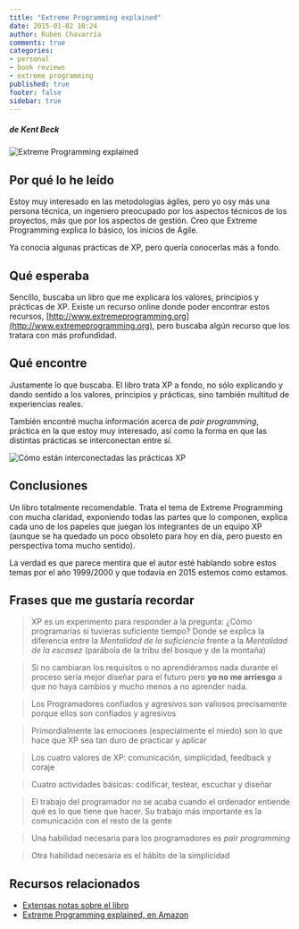 ```yaml
---
title: "Extreme Programming explained"
date: 2015-01-02 10:24
author: Rubén Chavarría
comments: true
categories: 
- personal
- book reviews
- extreme programming
published: true
footer: false
sidebar: true
---
```


##### de Kent Beck

![Extreme Programming explained](http://ecx.images-amazon.com/images/I/71kDsLjbnsL.jpg)

## Por qué lo he leído

Estoy muy interesado en las metodologías ágiles, pero yo osy más una persona
técnica, un ingeniero preocupado por los aspectos técnicos de los proyectos,
más que por los aspectos de gestión. Creo que Extreme Programming explica lo
básico, los inicios de Agile.

Ya conocía algunas prácticas de XP, pero quería conocerlas más a fondo.

<!-- more -->

## Qué esperaba

Sencillo, buscaba un libro que me explicara los valores, principios y prácticas
de XP. Existe un recurso online donde poder encontrar estos recursos,
[http://www.extremeprogramming.org](http://www.extremeprogramming.org),
pero buscaba algún recurso que los tratara con más profundidad.

## Qué encontre

Justamente lo que buscaba. El libro trata XP a fondo, no sólo explicando y
dando sentido a los valores, principios y prácticas, sino también multitud
de experiencias reales.

También encontré mucha información acerca de *pair programming*, práctica
en la que estoy muy interesado, así como la forma en que las distintas
prácticas se interconectan entre sí.

![Cómo están interconectadas las prácticas XP](/images/2015/xp-practices.jpg)

## Conclusiones

Un libro totalmente recomendable. Trata el tema de Extreme Programming con
mucha claridad, exponiendo todas las partes que lo componen, explica cada
uno de los papeles que juegan los integrantes de un equipo XP (aunque se
ha quedado un poco obsoleto para hoy en día, pero puesto en perspectiva
toma mucho sentido).

La verdad es que parece mentira que el autor esté hablando sobre estos
temas por el año 1999/2000 y que todavía en 2015 estemos como estamos.

## Frases que me gustaría recordar

> XP es un experimento para responder a la pregunta: ¿Cómo programarías si
tuvieras suficiente tiempo? Donde se explica la diferencia entre la *Mentalidad
de la suficiencia* frente a la *Mentalidad de la escasez* (parábola de la
tribu del bosque y de la montaña)

> Si no cambiaran los requisitos o no aprendiéramos nada durante el proceso
sería mejor diseñar para el futuro pero **yo no me
arriesgo** a que no haya cambios y mucho menos a no aprender nada.

> Los Programadores confiados y agresivos son valiosos precisamente porque ellos
son confiados y agresivos

> Primordialmente las emociones (especialmente el miedo) son lo que hace que XP
sea tan duro de practicar y aplicar

> Los cuatro valores de XP: comunicación, simplicidad, feedback y coraje

> Cuatro actividades básicas: codificar, testear, escuchar y diseñar

> El trabajo del programador no se acaba cuando el ordenador entiende qué es lo
que tiene que hacer. Su trabajo más importante es la comunicación con el resto
de la gente

> Una habilidad necesaria para los programadores es *pair programming*

> Otra habilidad necesaria es el hábito de la simplicidad

## Recursos relacionados

- [Extensas notas sobre el libro](https://github.com/rchavarria/book-notes/blob/master/published/extreme-programming-explained-by-kent-beck.md)
- [Extreme Programming explained, en Amazon](http://www.amazon.es/Extreme-Programming-Explained-Embrace-Embracing/dp/0321278658/ref=sr_1_1?ie=UTF8&qid=1420044502&sr=8-1&keywords=extreme+programming+explained)
